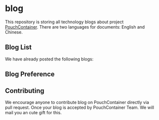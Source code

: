 # blog

This repository is storing all technology blogs about project [PouchContainer](https://github.com/alibaba/pouch). There are two languages for documents: English and Chinese.

## Blog List

We have already posted the following blogs:

## Blog Preference

## Contributing

We encourage anyone to contribute blog on PouchContainer directly via pull request. Once your blog is accepted by PouchContainer Team. We will mail you an cute gift for this.
